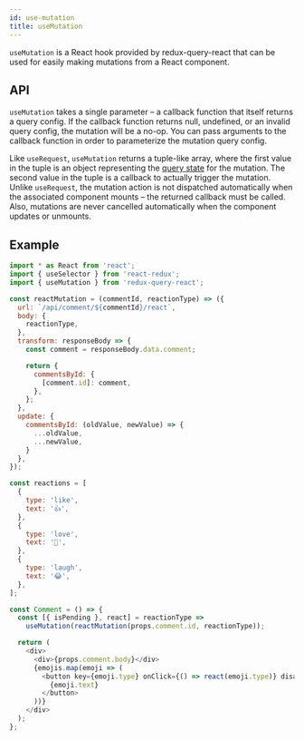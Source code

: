 ```yaml
---
id: use-mutation
title: useMutation
---
```


`useMutation` is a React hook provided by redux-query-react that can be used for easily making mutations from a React component.

## API

`useMutation` takes a single parameter – a callback function that itself returns a query config. If the callback function returns null, undefined, or an invalid query config, the mutation will be a no-op. You can pass arguments to the callback function in order to parameterize the mutation query config.

Like `useRequest`, `useMutation` returns a tuple-like array, where the first value in the tuple is an object representing the [query state](query-state) for the mutation. The second value in the tuple is a callback to actually trigger the mutation. Unlike `useRequest`, the mutation action is not dispatched automatically when the associated component mounts – the returned callback must be called. Also, mutations are never cancelled automatically when the component updates or unmounts.

## Example

```javascript
import * as React from 'react';
import { useSelector } from 'react-redux';
import { useMutation } from 'redux-query-react';

const reactMutation = (commentId, reactionType) => ({
  url: `/api/comment/${commentId}/react`,
  body: {
    reactionType,
  },
  transform: responseBody => {
    const comment = responseBody.data.comment;

    return {
      commentsById: {
        [comment.id]: comment,
      },
    };
  },
  update: {
    commentsById: (oldValue, newValue) => {
      ...oldValue,
      ...newValue,
    }
  },
});

const reactions = [
  {
    type: 'like',
    text: '👍',
  },
  {
    type: 'love',
    text: '💖',
  },
  {
    type: 'laugh',
    text: '😂',
  },
];

const Comment = () => {
  const [{ isPending }, react] = reactionType =>
    useMutation(reactMutation(props.comment.id, reactionType));

  return (
    <div>
      <div>{props.comment.body}</div>
      {emojis.map(emoji => (
        <button key={emoji.type} onClick={() => react(emoji.type)} disabled={isPending}>
          {emoji.text}
        </button>
      ))}
    </div>
  );
};
```
